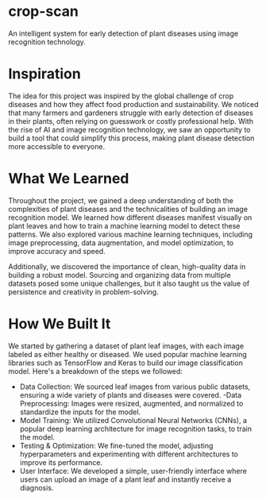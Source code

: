 # crop-scan
An intelligent system for early detection of plant diseases using image recognition technology.


# Inspiration
The idea for this project was inspired by the global challenge of crop diseases and how they affect food production and sustainability. We noticed that many farmers and gardeners struggle with early detection of diseases in their plants, often relying on guesswork or costly professional help. With the rise of AI and image recognition technology, we saw an opportunity to build a tool that could simplify this process, making plant disease detection more accessible to everyone.

# What We Learned
Throughout the project, we gained a deep understanding of both the complexities of plant diseases and the technicalities of building an image recognition model. We learned how different diseases manifest visually on plant leaves and how to train a machine learning model to detect these patterns. We also explored various machine learning techniques, including image preprocessing, data augmentation, and model optimization, to improve accuracy and speed.

Additionally, we discovered the importance of clean, high-quality data in building a robust model. Sourcing and organizing data from multiple datasets posed some unique challenges, but it also taught us the value of persistence and creativity in problem-solving.

# How We Built It
We started by gathering a dataset of plant leaf images, with each image labeled as either healthy or diseased. We used popular machine learning libraries such as TensorFlow and Keras to build our image classification model. Here's a breakdown of the steps we followed:

- Data Collection: We sourced leaf images from various public datasets, ensuring a wide variety of plants and diseases were covered.
-Data Preprocessing: Images were resized, augmented, and normalized to standardize the inputs for the model.
- Model Training: We utilized Convolutional Neural Networks (CNNs), a popular deep learning architecture for image recognition tasks, to train the model.
- Testing & Optimization: We fine-tuned the model, adjusting hyperparameters and experimenting with different architectures to improve its performance.
- User Interface: We developed a simple, user-friendly interface where users can upload an image of a plant leaf and instantly receive a diagnosis.
